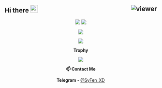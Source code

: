 ## Hi there <img src="https://media.giphy.com/media/hvRJCLFzcasrR4ia7z/giphy.gif" width="25px"> <img align="right" src="https://komarev.com/ghpvc/?username=NBM69&style=flat&color=d83a7c" alt="viewer" />

<p align="center">
  <img src ="https://github-readme-stats.vercel.app/api?username=NBM69&show_icons=true&count_private=true&theme=darcula&hide_border=true&hide=issues,contribs&include_all_commits=true&bg_color=00000000">
  <img src ="https://github-readme-stats.vercel.app/api/top-langs/?username=NBM69&layout=compact&hide_border=true&theme=darcula&bg_color=00000000&langs_count=10&hide=jupyter%20notebook,tex,css,php">
</p>
<!-- <p align="center">
  <img align="left" src ="https://github-readme-stats.vercel.app/api/pin/?username=NBM69&repo=NBM69">
  <img align="right" src ="https://github-readme-stats.vercel.app/api/pin/?username=NBM69&repo=NBM69">
</p> -->

<p align="center">
<img src ="https://komarev.com/ghpvc/?username=NBM69&style=flat-square&color=red">
</p>

<p align="center">
   <img src ="https://github-readme-stats.vercel.app/api/wakatime?username=NBM69&theme=dracula&hide_border=true&bg_color=00000000">
</p>

<p align="center">
<b>Trophy</b>
</p>

<p align="center">
   <img src ="https://github-profile-trophy.vercel.app/?username=NBM69&row=2&column=3">
</p>

<p align="center">
<b>📫 Contact Me</b>
</p>
<p align="center">
<b>Telegram</b> - <a href='https://t.me/SyFen_XD'>@SyFen_XD</a>
</p>
